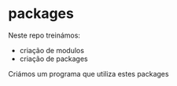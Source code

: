 # packages

Neste repo treinámos:
* criação de modulos
* criação de packages

Criámos um programa que utiliza estes packages